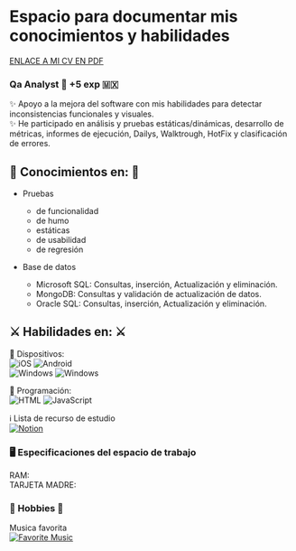 # Espacio para documentar mis conocimientos y habilidades  

[ENLACE A MI CV EN PDF](https://github.com/LizzVillasenorV/portaLizz/blob/e0bd0af6abee1ce56e5e2e71f91bde1ce7b8cb8c/QA%20MX%20-%20LIZBET%20VILLASE%C3%91OR%20VINAGRE.pdf) 

### Qa Analyst :mag_right: +5 exp 🇲🇽

✨ Apoyo a la mejora del software con mis habilidades para detectar inconsistencias funcionales y visuales. </br>
✨ He participado en análisis y pruebas estáticas/dinámicas, desarrollo de métricas, informes de ejecución, Dailys, Walktrough, HotFix y clasificación de errores.  

## 🧠 Conocimientos en: 🧠 ##  
- Pruebas
  - de funcionalidad  
  - de humo  
  - estáticas  
  - de usabilidad  
  - de regresión  

- Base de datos
  -   Microsoft SQL: Consultas, inserción, Actualización y eliminación.
  -   MongoDB: Consultas y validación de actualización de datos.
  -   Oracle SQL: Consultas, inserción, Actualización y eliminación.
    
## ⚔️ Habilidades en: ⚔️ ##  

📱 Dispositivos: </br> 
![iOS](https://img.shields.io/badge/iOS-000000?style=for-the-badge&logo=ios&logoColor=white) ![Android](https://img.shields.io/badge/Android-3DDC84?style=for-the-badge&logo=android&logoColor=white)</br>
![Windows](https://img.shields.io/badge/Windows-0078D6?style=for-the-badge&logo=windows&logoColor=white) ![Windows](https://img.shields.io/badge/mac%20os-000000?style=for-the-badge&logo=apple&logoColor=white)
</br>

💁 Programación:</br>
![HTML](https://img.shields.io/badge/HTML-239120?style=for-the-badge&logo=html5&logoColor=white) ![JavaScript](https://img.shields.io/badge/JavaScript-F7DF1E?style=for-the-badge&logo=javascript&logoColor=black)</br>

ℹ️ Lista de recurso de estudio </br>
[![Notion](https://img.shields.io/badge/Notion-000000?style=for-the-badge&logo=notion&logoColor=white)](https://lizzvillasenorv.notion.site/de80c2eeaa4c4ad981f8d6eac6f034b5?v=6942a493cb9448a0a19868086108e914&pvs=4)
</br>

### 🖥️ Especificaciones del espacio de trabajo </br>
RAM:  
TARJETA MADRE:    

### 🎵 Hobbies 💃</br>
Musica favorita  
[![Favorite Music](https://img.shields.io/badge/Spotify-1ED760?&style=for-the-badge&logo=spotify&logoColor=white)]()
</br>
